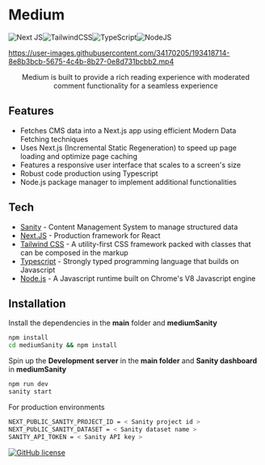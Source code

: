 # Medium 
![Next JS](https://img.shields.io/badge/Next-black?style=for-the-badge&logo=next.js&logoColor=white)![TailwindCSS](https://img.shields.io/badge/tailwindcss-%2338B2AC.svg?style=for-the-badge&logo=tailwind-css&logoColor=white)![TypeScript](https://img.shields.io/badge/typescript-%23007ACC.svg?style=for-the-badge&logo=typescript&logoColor=white)![NodeJS](https://img.shields.io/badge/node.js-6DA55F?style=for-the-badge&logo=node.js&logoColor=white)

https://user-images.githubusercontent.com/34170205/193418714-8e8b3bcb-5675-4c4b-8b27-0e8d731bcbb2.mp4

<p align="center">Medium is built to provide a rich reading experience with moderated comment functionality for a seamless experience</p>
    
    
## Features
- Fetches CMS data into a Next.js app using efficient Modern Data Fetching techniques
- Uses Next.js (Incremental Static Regeneration) to speed up page loading and optimize page caching
- Features a responsive user interface that scales to a screen's size
- Robust code production using Typescript
- Node.js package manager to implement additional functionalities
## Tech
- [Sanity](https://www.sanity.io/) - Content Management System to manage structured data
- [Next.JS](https://nextjs.org/) - Production framework for React
- [Tailwind CSS](https://tailwindcss.com/) - A utility-first CSS framework packed with classes that can be composed in the markup
- [Typescript](https://www.typescriptlang.org/) - Strongly typed programming language that builds on Javascript
- [Node.js](https://nodejs.org/en/) - A Javascript runtime built on Chrome's V8 Javascript engine
## Installation

Install the dependencies in the **main** folder and **mediumSanity** 

```sh
npm install
cd mediumSanity && npm install
```
Spin up the **Development server** in the **main folder** and **Sanity dashboard** in **mediumSanity**
```sh
npm run dev
sanity start
```
For production environments

```sh
NEXT_PUBLIC_SANITY_PROJECT_ID = < Sanity project id >
NEXT_PUbLIC_SANITY_DATASET = < Sanity dataset name >
SANITY_API_TOKEN = < Sanity API key >
```

[![GitHub license](https://img.shields.io/github/license/Verkiya/Let-Us-C-Solutions.svg?style=for-the-badge)](https://github.com/hiverkiya/Medium/blob/main/LICENSE)
